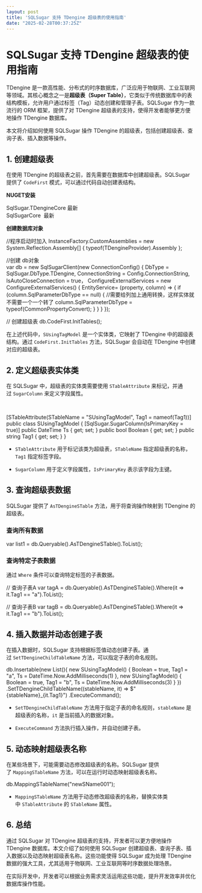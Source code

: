 ```yaml
---
layout: post
title: 'SQLSugar 支持 TDengine 超级表的使用指南'
date: "2025-02-28T00:37:25Z"
---
```

SQLSugar 支持 TDengine 超级表的使用指南
=============================

TDengine 是一款高性能、分布式的时序数据库，广泛应用于物联网、工业互联网等领域。其核心概念之一是**超级表（Super Table）**，它类似于传统数据库中的表结构模板，允许用户通过标签（Tag）动态创建和管理子表。SQLSugar 作为一款流行的 ORM 框架，提供了对 TDengine 超级表的支持，使得开发者能够更方便地操作 TDengine 数据库。

本文将介绍如何使用 SQLSugar 操作 TDengine 的超级表，包括创建超级表、查询子表、插入数据等操作。

1\. 创建超级表
---------

在使用 TDengine 的超级表之前，首先需要在数据库中创建超级表。SQLSugar 提供了 `CodeFirst` 模式，可以通过代码自动创建表结构。

**NUGET安装**

SqlSugar.TDengineCore 最新  
SqlSugarCore  最新

**创建数据库对象**

//程序启动时加入
InstanceFactory.CustomAssemblies =
new System.Reflection.Assembly\[\] { typeof(TDengineProvider).Assembly };

//创建 db对象    
var db = new SqlSugarClient(new ConnectionConfig()
  {
      DbType = SqlSugar.DbType.TDengine,
      ConnectionString = Config.ConnectionString,
      IsAutoCloseConnection = true，
      ConfigureExternalServices = new ConfigureExternalServices()
      {
           EntityService= (property, column) =>
           {
               if (column.SqlParameterDbType == null) 
               {
                   //需要给列加上通用转换，这样实体就不需要一个一个转了 
                   column.SqlParameterDbType = typeof(CommonPropertyConvert);
               }
           }
      }
  }); 

// 创建超级表
db.CodeFirst.InitTables<SUsingTagModel>();

在上述代码中，`SUsingTagModel` 是一个实体类，它映射了 TDengine 中的超级表结构。通过 `CodeFirst.InitTables` 方法，SQLSugar 会自动在 TDengine 中创建对应的超级表。

2\. 定义超级表实体类
------------

在 SQLSugar 中，超级表的实体类需要使用 `STableAttribute` 来标记，并通过 `SugarColumn` 来定义字段属性。

 

\[STableAttribute(STableName = "SUsingTagModel", Tag1 = nameof(Tag1))\]
public class SUsingTagModel
{
    \[SqlSugar.SugarColumn(IsPrimaryKey = true)\]
    public DateTime Ts { get; set; }
    public bool Boolean { get; set; }
    public string Tag1 { get; set; }
}

*   `STableAttribute` 用于标记该类为超级表，`STableName` 指定超级表的名称，`Tag1` 指定标签字段。
    
*   `SugarColumn` 用于定义字段属性，`IsPrimaryKey` 表示该字段为主键。
    

3\. 查询超级表数据
-----------

SQLSugar 提供了 `AsTDengineSTable` 方法，用于将查询操作映射到 TDengine 的超级表。

### 查询所有数据

var list1 = db.Queryable<SUsingTagModel>().AsTDengineSTable().ToList();

### 查询特定子表数据

通过 `Where` 条件可以查询特定标签的子表数据。

// 查询子表A
var tagA = db.Queryable<SUsingTagModel>().AsTDengineSTable().Where(it => it.Tag1 == "a").ToList();

// 查询子表B
var tagB = db.Queryable<SUsingTagModel>().AsTDengineSTable().Where(it => it.Tag1 == "b").ToList();

4\. 插入数据并动态创建子表
---------------

在插入数据时，SQLSugar 支持根据标签值动态创建子表。通过 `SetTDengineChildTableName` 方法，可以指定子表的命名规则。

db.Insertable(new List<SUsingTagModel>(){
    new SUsingTagModel()
    {
        Boolean = true,
        Tag1 = "a",
        Ts = DateTime.Now.AddMilliseconds(1)
    },
    new SUsingTagModel()
    {
        Boolean = true,
        Tag1 = "b",
        Ts = DateTime.Now.AddMilliseconds(3)
    }
})
.SetTDengineChildTableName((stableName, it) => $"{stableName}\_{it.Tag1}")
.ExecuteCommand();

*   `SetTDengineChildTableName` 方法用于指定子表的命名规则，`stableName` 是超级表的名称，`it` 是当前插入的数据对象。
    
*   `ExecuteCommand` 方法执行插入操作，并自动创建子表。
    

5\. 动态映射超级表名称
-------------

在某些场景下，可能需要动态修改超级表的名称。SQLSugar 提供了 `MappingSTableName` 方法，可以在运行时动态映射超级表名称。

db.MappingSTableName<SUsingTagModel>("newSName001");

*   `MappingSTableName` 方法用于动态修改超级表的名称，替换实体类中 `STableAttribute` 的 `STableName` 属性。
    

6\. 总结
------

通过 SQLSugar 对 TDengine 超级表的支持，开发者可以更方便地操作 TDengine 数据库。本文介绍了如何使用 SQLSugar 创建超级表、查询子表、插入数据以及动态映射超级表名称。这些功能使得 SQLSugar 成为处理 TDengine 数据的强大工具，尤其适用于物联网、工业互联网等时序数据处理场景。

在实际开发中，开发者可以根据业务需求灵活运用这些功能，提升开发效率并优化数据库操作性能。